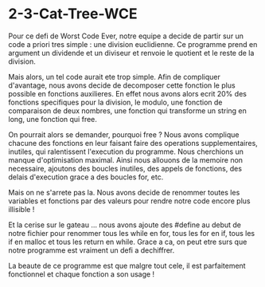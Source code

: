 # 2-3-Cat-Tree-WCE

Pour ce defi de Worst Code Ever, notre equipe a decide de partir sur un code a priori tres simple : une division euclidienne.
Ce programme prend en argument un dividende et un diviseur et renvoie le quotient et le reste de la division.

Mais alors, un tel code aurait ete trop simple. Afin de compliquer d'avantage, nous avons decide de decomposer cette fonction le plus possible en fonctions auxilieres.
En effet nous avons alors ecrit 20% des fonctions specifiques pour la division, le modulo, une fonction de comparaison de deux nombres, une fonction qui transforme un string en long, une fonction qui free.

On pourrait alors se demander, pourquoi free ? Nous avons complique chacune des fonctions en leur faisant faire des operations supplementaires, inutiles, qui ralentissent l'execution du programme. Nous cherchions un manque d'optimisation maximal. Ainsi nous allouons de la memoire non necessaire, ajoutons des boucles inutiles, des appels de fonctions, des delais d'execution grace a des boucles for, etc. 

Mais on ne s'arrete pas la. Nous avons decide de renommer toutes les variables et fonctions par des valeurs pour rendre notre code encore plus illisible !

Et la cerise sur le gateau ... nous avons ajoute des #define au debut de notre fichier pour renommer tous les while en for, tous les for en if, tous les if en malloc et tous les return en while. Grace a ca, on peut etre surs que notre programme est vraiment un defi a dechiffrer.

La beaute de ce programme est que malgre tout cele, il est parfaitement fonctionnel et chaque fonction a son usage !
